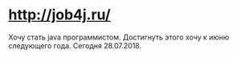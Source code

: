 # http://job4j.ru/
Хочу стать java программистом. Достигнуть этого хочу к июню следующего года. Сегодня 28.07.2018.